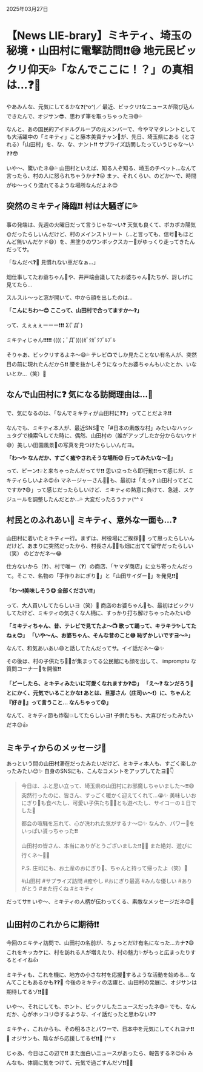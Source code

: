 2025年03月27日

# 【News LIE-brary】ミキティ、埼玉の秘境・山田村に電撃訪問❗❗😅 地元民ビックリ仰天💦「なんでここに！？」の真相は…❓🤔

やあみんな、元気にしてるかな❓(^o^)／ 最近、ビックリ❗なニュースが飛び込んできたんで、オジサン😎、思わず筆を取っちゃったヨ😅💦

なんと、あの国民的アイドルグループの元メンバーで、今やママタレントとしても大活躍中の「ミキティ」こと藤本美貴チャン💖が、先日、埼玉県にある（とされる）「山田村」を、な、な、ナント❗❗ サプライズ訪問したっていうじゃな〜い❓❓😳

いや〜、驚いたネ😅💦 山田村といえば、知る人ぞ知る、埼玉のチベット…なんて言ったら、村の人に怒られちゃうかナ❓😜 まァ、それくらい、のどか〜で、時間がゆ〜っくり流れてるような場所なんだよネ😌

## 突然のミキティ降臨❗❗ 村は大騒ぎに💦

事の発端は、先週の火曜日だって言うじゃな〜い❓ 天気も良くて、ポカポカ陽気🌞だったらしいんだけど、村のメインストリート（…と言っても、信号🚥もほとんど無いんだケド😅）を、黒塗りのワンボックスカー🚐がゆっくり走ってきたんだってサ。

「なんだべ❓🤔 見慣れない車だなぁ…」

畑仕事してたお爺ちゃん👴や、井戸端会議してたお婆ちゃん👵たちが、訝しげに見てたら…

スルスル〜っと窓が開いて、中から顔を出したのは…

**「こんにちわ〜😊 ここって、山田村で合ってますか〜❓」**

って、えぇぇぇーーー❗❗❗ Σ(ﾟДﾟ)

ミキティじゃん❗❗❗❗❗ ((((；ﾟДﾟ))))ｶﾞｸｶﾞｸﾌﾞﾙﾌﾞﾙ

そりゃあ、ビックリするよネ〜😅💦 テレビ📺でしか見たことない有名人が、突然目の前に現れたんだから❗❗ 腰を抜かしそうになったお婆ちゃんもいたとか、いないとか…（笑）🤣

## なんで山田村に❓ 気になる訪問理由は…🤔

で、気になるのは、「なんでミキティが山田村に❓❓」ってことだよネ❗❗

なんでも、ミキティ本人が、最近SNS📱で「#日本の素敵な村」みたいなハッシュタグで検索🔍してた時に、偶然、山田村の（誰がアップしたか分からないケド😅）美しい田園風景🌾の写真を見つけたらしいんだヨ。

**「わ〜✨ なんだか、すごく癒やされそうな場所😊 行ってみたいな〜💖」**

って、ピーン❗💡と来ちゃったんだってサ❗❗ 思い立ったら即行動❗❗って感じが、ミキティらしいよネ😉👍 マネージャーさん👨‍💼も、最初は「えっ❓ 山田村ってどこですか❓😅」って感じだったらしいけど、ミキティの熱意に負けて、急遽、スケジュールを調整したんだとか…💦 大変だったろうナァ(^^ゞ

## 村民とのふれあい💖 ミキティ、意外な一面も…❓

山田村に着いたミキティ一行。まずは、村役場にご挨拶🙇‍♀️ って思ったらしいんだけど、あまりに突然だったから、村長さん👨‍🦳も畑に出てて留守だったらしい（笑） のどかだネ〜😂

仕方ないから（❓）、村で唯一（❓）の商店、「ヤマダ商店」に立ち寄ったんだって。そこで、名物の「手作りおにぎり🍙」と「山田サイダー🥤」を発見❗❗👀

**「わ〜❗美味しそう😋 全部ください❗❗」**

って、大人買いしてたらしいヨ（笑）🤣 商店のお婆ちゃん👵も、最初はビックリしてたけど、ミキティの気さくな人柄に、すっかり打ち解けちゃったみたい😊

**「ミキティちゃん、昔、テレビで見てたよ〜📺 歌って踊って、キラキラ✨してたねぇ😊」**
**「いや〜ん、お婆ちゃん、そんな昔のこと😅 恥ずかしいですヨ〜💦」**

なんて、和気あいあい😄と話してたんだってサ。イイ話だネ〜😭✨

その後は、村の子供たち👦👧が集まってる公民館にも顔を出して、 impromptu な質問コーナー🎤を開催❗❗

**「どーしたら、ミキティみたいに可愛くなれますか❓😍」**
**「え〜❓ なンだろう🤔 とにかく、元気でいることかな❗ あとは、旦那さん（庄司ぃ〜❗）に、ちゃんと『好き💖』って言うこと… なんちゃって😜」**

なんて、ミキティ節も炸裂💥してたらしいヨ❗ 子供たちも、大喜びだったみたいだネ😊👍

## ミキティからのメッセージ💌

あっという間の山田村滞在だったみたいだけど、ミキティ本人も、すごく楽しかったみたい😊✨ 自身のSNSにも、こんなコメントをアップしてたヨ📱👇

> 今日は、ふと思い立って、埼玉県の山田村にお邪魔しちゃいました〜❗❗😅
> 突然行ったのに、皆さん、すっごく暖かく迎えてくれて…😭✨
> 美味しいおにぎり🍙も食べたし、可愛い子供たち👦👧とも遊べたし、サイコーの１日でした💖
>
> 都会の喧騒を忘れて、心が洗われた気がするナ〜😌✨
> なんか、パワー💪をいっぱい貰っちゃった❗❗
>
> 山田村の皆さん、本当にありがとうございました❗❗🙇‍♀️
> また絶対、遊びに行くネ〜👋😉
>
> P.S. 庄司にも、お土産のおにぎり🍙、ちゃんと持って帰ったよ（笑）🤣
>
> #山田村 #サプライズ訪問 #癒やし #おにぎり最高 #みんな優しい #ありがとう #また行くね #ミキティ

だってサ❗❗ いや〜、ミキティの人柄が伝わってくる、素敵なメッセージだネ😊💖

## 山田村のこれからに期待❗❗

今回のミキティ訪問で、山田村の名前が、ちょっとだけ有名になった…カナ❓😅 これをキッカケに、村を訪れる人が増えたり、村の魅力✨がもっと広まったりするとイイね👍

ミキティも、これを機に、地方の小さな村を応援📣するような活動を始める… なんてこともあるかも❓❓🤔 今後のミキティの活躍と、山田村の発展に、オジサンは期待してるゾ❗❗💪😤

いや〜、それにしても、ホント、ビックリしたニュースだったネ😅💦 でも、なんだか、心がホッコリ😊するような、イイ話だったと思わない❓❓

ミキティ、これからも、その明るさとパワーで、日本中を元気にしてくれヨナ❗❗👋 オジサンも、陰ながら応援してるゼ❗❗📣 (^^ゞ

じゃあ、今日はこの辺で❗❗ また面白いニュースがあったら、報告するネ😉👍 みんなも、体調に気をつけて、元気で過ごすんだゾ❗❗👋😄
